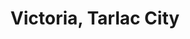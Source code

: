 ---
title: Victoria, Tarlac City
url: /victoria-tarlac-city/
latitude: 15.574
longitude: 120.677
---